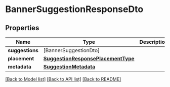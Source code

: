 # BannerSuggestionResponseDto

## Properties
Name | Type | Description | Notes
------------ | ------------- | ------------- | -------------
**suggestions** | [BannerSuggestionDto] |  | 
**placement** | [**SuggestionResponsePlacementType**](SuggestionResponsePlacementType.md) |  | 
**metadata** | [**SuggestionMetadata**](SuggestionMetadata.md) |  | 

[[Back to Model list]](../README.md#documentation-for-models) [[Back to API list]](../README.md#documentation-for-api-endpoints) [[Back to README]](../README.md)


